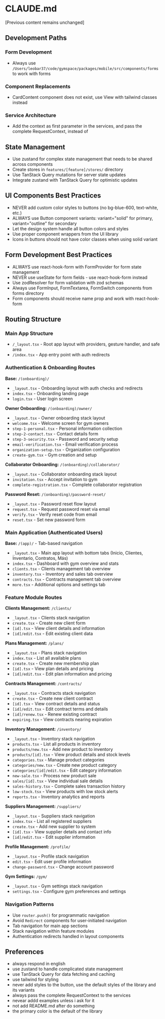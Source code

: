 # CLAUDE.md

[Previous content remains unchanged]

## Development Paths

### Form Development
- Always use `/Users/leobar37/code/gymspace/packages/mobile/src/components/forms` to work with forms

### Component Replacements
- CardContent component does not exist, use View with tailwind classes instead

### Service Architecture
- Add the context as first parameter in the services, and pass the complete RequestContext, instead of 

## State Management
- Use zustand for complex state management that needs to be shared across components
- Create stores in `features/[feature]/stores/` directory
- Use TanStack Query mutations for server state updates
- Integrate zustand with TanStack Query for optimistic updates

## UI Components Best Practices
- NEVER add custom color styles to buttons (no bg-blue-600, text-white, etc.)
- ALWAYS use Button component variants: variant="solid" for primary, variant="outline" for secondary
- Let the design system handle all button colors and styles
- Use proper component wrappers from the UI library
- Icons in buttons should not have color classes when using solid variant

## Form Development Best Practices
- ALWAYS use react-hook-form with FormProvider for form state management
- NEVER use useState for form fields - use react-hook-form instead
- Use zodResolver for form validation with zod schemas
- Always use FormInput, FormTextarea, FormSwitch components from forms directory
- Form components should receive name prop and work with react-hook-form

## Routing Structure

### Main App Structure
- `/_layout.tsx` - Root app layout with providers, gesture handler, and safe area
- `/index.tsx` - App entry point with auth redirects

### Authentication & Onboarding Routes
**Base:** `/(onboarding)/`
- `_layout.tsx` - Onboarding layout with auth checks and redirects
- `index.tsx` - Onboarding landing page  
- `login.tsx` - User login screen

**Owner Onboarding:** `/(onboarding)/owner/`
- `_layout.tsx` - Owner onboarding stack layout
- `welcome.tsx` - Welcome screen for gym owners
- `step-1-personal.tsx` - Personal information collection
- `step-2-contact.tsx` - Contact details form
- `step-3-security.tsx` - Password and security setup
- `email-verification.tsx` - Email verification process
- `organization-setup.tsx` - Organization configuration
- `create-gym.tsx` - Gym creation and setup

**Collaborator Onboarding:** `/(onboarding)/collaborator/`
- `_layout.tsx` - Collaborator onboarding stack layout
- `invitation.tsx` - Accept invitation to gym
- `complete-registration.tsx` - Complete collaborator registration

**Password Reset:** `/(onboarding)/password-reset/`
- `_layout.tsx` - Password reset flow layout
- `request.tsx` - Request password reset via email
- `verify.tsx` - Verify reset code from email
- `reset.tsx` - Set new password form

### Main Application (Authenticated Users)
**Base:** `/(app)/` - Tab-based navigation
- `_layout.tsx` - Main app layout with bottom tabs (Inicio, Clientes, Inventario, Contratos, Más)
- `index.tsx` - Dashboard with gym overview and stats
- `clients.tsx` - Clients management tab overview
- `inventory.tsx` - Inventory and sales tab overview  
- `contracts.tsx` - Contracts management tab overview
- `more.tsx` - Additional options and settings tab

### Feature Module Routes

**Clients Management:** `/clients/`
- `_layout.tsx` - Clients stack navigation
- `create.tsx` - Create new client form
- `[id].tsx` - View client details and information
- `[id]/edit.tsx` - Edit existing client data

**Plans Management:** `/plans/`
- `_layout.tsx` - Plans stack navigation
- `index.tsx` - List all available plans
- `create.tsx` - Create new membership plan
- `[id].tsx` - View plan details and pricing
- `[id]/edit.tsx` - Edit plan information and pricing

**Contracts Management:** `/contracts/`
- `_layout.tsx` - Contracts stack navigation
- `create.tsx` - Create new client contract
- `[id].tsx` - View contract details and status
- `[id]/edit.tsx` - Edit contract terms and details
- `[id]/renew.tsx` - Renew existing contract
- `expiring.tsx` - View contracts nearing expiration

**Inventory Management:** `/inventory/`
- `_layout.tsx` - Inventory stack navigation
- `products.tsx` - List all products in inventory
- `products/new.tsx` - Add new product to inventory
- `products/[id].tsx` - View product details and stock levels
- `categories.tsx` - Manage product categories
- `categories/new.tsx` - Create new product category
- `categories/[id]/edit.tsx` - Edit category information
- `new-sale.tsx` - Process new product sale
- `sales/[id].tsx` - View individual sale details
- `sales-history.tsx` - Complete sales transaction history
- `low-stock.tsx` - View products with low stock alerts
- `reports.tsx` - Inventory analytics and reports

**Suppliers Management:** `/suppliers/`
- `_layout.tsx` - Suppliers stack navigation
- `index.tsx` - List all registered suppliers
- `create.tsx` - Add new supplier to system
- `[id].tsx` - View supplier details and contact info
- `[id]/edit.tsx` - Edit supplier information

**Profile Management:** `/profile/`
- `_layout.tsx` - Profile stack navigation
- `edit.tsx` - Edit user profile information
- `change-password.tsx` - Change account password

**Gym Settings:** `/gym/`
- `_layout.tsx` - Gym settings stack navigation
- `settings.tsx` - Configure gym preferences and settings

### Navigation Patterns
- Use `router.push()` for programmatic navigation
- Avoid `Redirect` components for user-initiated navigation
- Tab navigation for main app sections
- Stack navigation within feature modules
- Authentication redirects handled in layout components

## Preferences
- always respond in english
- use zustand to handle complicated state management
- use TanStack Query for data fetching and caching
- use tailwind for styling
- never add styles to the button, use the default styles of the library and its variants
- always pass the complete RequestContext to the services
- nevear addd examples unless i ask for it
- not add README.md after do something
- the primary color is the default of the library